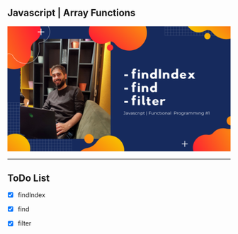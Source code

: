 ## Javascript | Array Functions
![](readme-img.png)


****

## ToDo List
- [x] findIndex
- [x] find
- [x] filter



